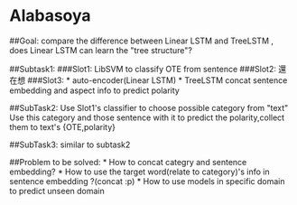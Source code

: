 Alabasoya
=========

##Goal:
compare the difference between Linear LSTM and TreeLSTM , does Linear LSTM can learn the "tree structure"?

##Subtask1:
###Slot1:
	LibSVM to classify OTE from sentence
###Slot2:
	還在想
###Slot3:
	* auto-encoder(Linear LSTM)
	* TreeLSTM
	concat sentence embedding and aspect info to predict polarity

##SubTask2:
	Use Slot1's classifier to choose possible category from "text"
	Use this category and those sentence with it to predict the polarity,collect them to text's {OTE,polarity}

##SubTask3:
	similar to subtask2


##Problem to be solved:
	* How to concat categry and sentence embedding?
	* How to use the target word(relate to category)'s info in sentence embedding ?(concat :p)
	* How to use models in specific domain to predict unseen domain
